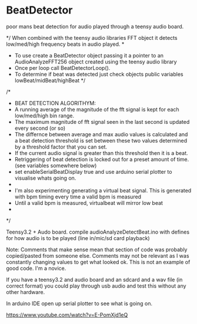 # BeatDetector
poor mans beat detection for audio played through a teensy audio board.

*/ When combined with the teensy audio libraries FFT object it detects low/med/high frequency beats in audio played.
 * 
 * To use create a BeatDetector object passing it a pointer to an AudioAnalyzeFFT256 object created using the teensy audio library 
 * Once per loop call BeatDetectorLoop().
 * To determine if beat was detected just check objects public variables lowBeat/midBeat/highBeat 
 */
 
 /*
 * BEAT DETECTION ALGORITHYM:
 * A running average of the magnitude of the fft signal is kept for each low/med/high bin range. 
 * The maximum magnitude of fft signal seen in the last second is updated every second (or so)
 * The differnce between average and max audio values is calculated and a beat detection threshold is set between these two values determined by a threshold factor that you can set.
 * If the current audio signal is greater than this threshold then it is a beat.
 * Retriggering of beat detection is locked out for a preset amount of time. (see variables somewhere below)
 * set enableSerialBeatDisplay true and use arduino serial plotter to visualise whats going on.
 *
 * I'm  also experimenting  generating a virtual beat signal. This is generated with bpm timing every time a valid bpm is measured
 * Until a valid bpm is measured, virtualbeat will mirror low beat
 * 
 */
 
 Teensy3.2 + Audo board.
 compile audioAnalyzeDetectBeat.ino with defines for how audio is to be played (line in/mic/sd card playback)
 
 Note:
 Comments that make sense mean that section of code was probably copied/pasted from someone else.
 Comments may not be relevant as I was constantly changing values to get what looked ok.
 This is not an example of good code. I'm a novice.
 
 If you have a teensy3.2 and audio board and an sdcard and a wav file (in correct format) you could play through usb audio and test this without any other hardware.
 
 In arduino IDE open up serial plotter to see what is going on.
 
 https://www.youtube.com/watch?v=E-PomXjd1eQ
 
